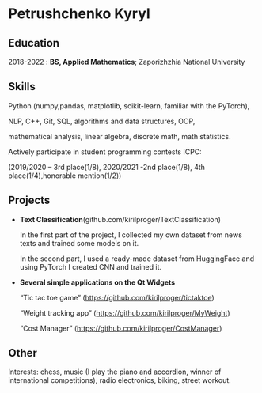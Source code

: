 Petrushchenko Kyryl 
============


Education
---------

2018-2022
:   **BS, Applied Mathematics**; Zaporizhzhia National University

Skills
----------

Python (numpy,pandas, matplotlib, scikit-learn, familiar with the PyTorch), 

NLP, С++, Git, SQL, algorithms and data structures, OOP, 

mathematical analysis, linear algebra, discrete math, math statistics.

Actively participate in student programming contests ICPC:

(2019/2020 – 3rd place(1/8), 2020/2021 -2nd place(1/8), 4th place(1/4),honorable mention(1/2))

Projects
--------------------

* **Text Classification**(github.com/kirilproger/TextClassification)

    In the first part of the project, I collected my own dataset from news texts and trained some models on it. 
    
    In the second part, I used a ready-made dataset from HuggingFace and using PyTorch I created CNN and trained it.

* **Several simple applications on the Qt Widgets**

    “Tic tac toe game” (https://github.com/kirilproger/tictaktoe) 
    
    “Weight tracking app” (https://github.com/kirilproger/MyWeight) 
    
    “Cost Manager” (https://github.com/kirilproger/CostManager) 
     

Other
----------

Interests: chess, music (I play the piano and accordion, winner of international competitions), 
radio electronics, biking, street workout.
